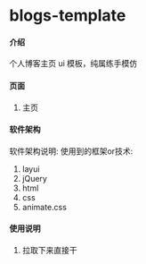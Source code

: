 # blogs-template

#### 介绍
个人博客主页 ui 模板，纯属练手模仿

#### 页面

1.  主页

#### 软件架构
软件架构说明:
使用到的框架or技术:
1. layui
2. jQuery
3. html 
3. css
5. animate.css




#### 使用说明

1. 拉取下来直接干


